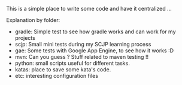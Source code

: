 This is a simple place to write some code and have it centralized ... 

Explanation by folder:

 * gradle: Simple test to see how gradle works and can work for my projects
 * scjp: Small mini tests during my SCJP learning process
 * gae: Some tests with Google App Engine, to see how it works :D
 * mvn: Can you guess ? Stuff related to maven testing !!
 * python: small scripts useful for different tasks.
 * katas: place to save some kata's code.
 * etc: interesting configuration files
